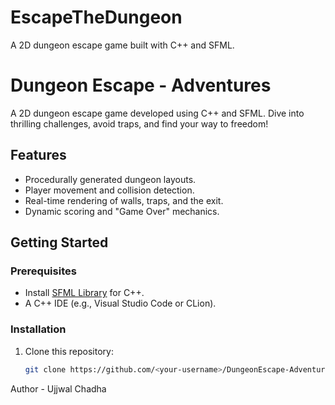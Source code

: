 # EscapeTheDungeon
A 2D dungeon escape game built with C++ and SFML.
<br>

# Dungeon Escape - Adventures

A 2D dungeon escape game developed using C++ and SFML. Dive into thrilling challenges, avoid traps, and find your way to freedom!

## Features
- Procedurally generated dungeon layouts.
- Player movement and collision detection.
- Real-time rendering of walls, traps, and the exit.
- Dynamic scoring and "Game Over" mechanics.

## Getting Started
### Prerequisites
- Install [SFML Library](https://www.sfml-dev.org/) for C++.
- A C++ IDE (e.g., Visual Studio Code or CLion).

### Installation
1. Clone this repository:
   ```bash
   git clone https://github.com/<your-username>/DungeonEscape-Adventures.git

Author - Ujjwal Chadha
